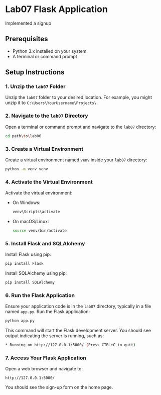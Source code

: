# Lab07 Flask Application

Implemented a signup

## Prerequisites

- Python 3.x installed on your system
- A terminal or command prompt

## Setup Instructions

### 1. Unzip the `lab07` Folder

Unzip the `lab07` folder to your desired location. For example, you might unzip it to `C:\Users\YourUsername\Projects\`.

### 2. Navigate to the `lab07` Directory

Open a terminal or command prompt and navigate to the `lab07` directory:
```bash
cd path\to\lab06
```

### 3. Create a Virtual Environment

Create a virtual environment named `venv` inside your `lab07` directory:
```bash
python -m venv venv
```

### 4. Activate the Virtual Environment

Activate the virtual environment:

- On Windows:
  ```bash
  venv\Scripts\activate
  ```

- On macOS/Linux:
  ```bash
  source venv/bin/activate
  ```

### 5. Install Flask and SQLAlchemy

Install Flask using pip:
```bash
pip install Flask
```

Install SQLAlchemy using pip:
```bash
pip install SQLAlchemy
```

### 6. Run the Flask Application

Ensure your application code is in the `lab07` directory, typically in a file named `app.py`. Run the Flask application:
```bash
python app.py
```

This command will start the Flask development server. You should see output indicating the server is running, such as:
```bash
* Running on http://127.0.0.1:5000/ (Press CTRL+C to quit)
```

### 7. Access Your Flask Application

Open a web browser and navigate to:
```
http://127.0.0.1:5000/
```

You should see the sign-up form on the home page.

